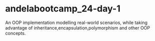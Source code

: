 # andelabootcamp_24-day-1
An OOP implementation modelling real-world scenarios, while taking advantage of inheritance,encapsulation,polymorphism and other OOP concepts.

